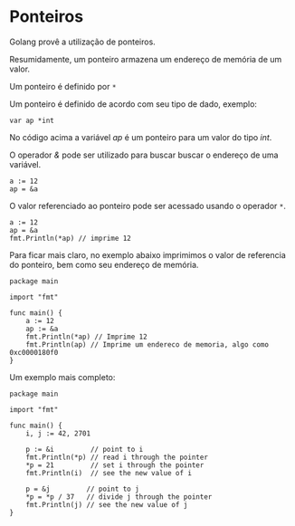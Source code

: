 # Ponteiros

Golang provê a utilização de ponteiros.

Resumidamente, um ponteiro armazena um endereço de memória de um valor.

Um ponteiro é definido por ```*```

Um ponteiro é definido de acordo com seu tipo de dado, exemplo:

```golang
var ap *int
```

No código acima a variável *ap* é um ponteiro para um valor do tipo *int*.

O operador *&* pode ser utilizado para buscar buscar o endereço de uma variável.

```golang
a := 12
ap = &a
```

O valor referenciado ao ponteiro pode ser acessado usando o operador ```*```.

```golang
a := 12
ap = &a
fmt.Println(*ap) // imprime 12
```

Para ficar mais claro, no exemplo abaixo imprimimos o valor de referencia do ponteiro, bem como seu endereço de memória.

```golang
package main

import "fmt"

func main() {
	a := 12
	ap := &a
	fmt.Println(*ap) // Imprime 12
	fmt.Println(ap) // Imprime um endereco de memoria, algo como 0xc0000180f0
}
```

Um exemplo mais completo:

```golang
package main

import "fmt"

func main() {
	i, j := 42, 2701

	p := &i         // point to i
	fmt.Println(*p) // read i through the pointer
	*p = 21         // set i through the pointer
	fmt.Println(i)  // see the new value of i

	p = &j         // point to j
	*p = *p / 37   // divide j through the pointer
	fmt.Println(j) // see the new value of j
}
```